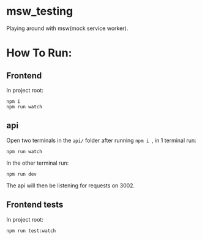 # msw_testing
Playing around with msw(mock service worker).

# How To Run:

## Frontend
In project root:

```
npm i
npm run watch
```

## api
Open two terminals in the `api/` folder after running `npm i `, in 1 terminal run:

```
npm run watch
```

In the other terminal run:

```
npm run dev
```

The api will then be listening for requests on 3002.

## Frontend tests
In project root:

```
npm run test:watch
```
